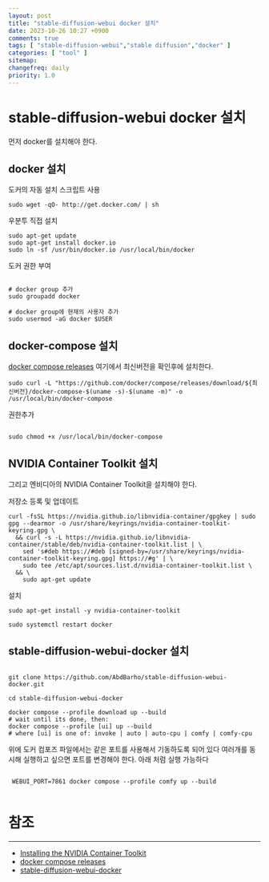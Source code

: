 ```yaml
---
layout: post
title: "stable-diffusion-webui docker 설치"
date: 2023-10-26 10:27 +0900
comments: true
tags: [ "stable-diffusion-webui","stable diffusion","docker" ]
categories: [ "tool" ]
sitemap:
changefreq: daily
priority: 1.0
---
```


# stable-diffusion-webui docker 설치

먼저 docker를 설치해야 한다.

## docker 설치

도커의 자동 설치 스크립트 사용

```shell
sudo wget -qO- http://get.docker.com/ | sh
```

우분투 직접 설치

```shell
sudo apt-get update
sudo apt-get install docker.io
sudo ln -sf /usr/bin/docker.io /usr/local/bin/docker
```

도커 권한 부여

```shell

# docker group 추가
sudo groupadd docker

# docker group에 현재의 사용자 추가
sudo usermod -aG docker $USER

```

## docker-compose 설치

[docker compose releases](https://github.com/docker/compose/releases) 여기에서 최신버전을 확인후에 설치한다.

```shell
sudo curl -L "https://github.com/docker/compose/releases/download/${최신버전}/docker-compose-$(uname -s)-$(uname -m)" -o /usr/local/bin/docker-compose

```

권한추가

```shell

sudo chmod +x /usr/local/bin/docker-compose

```

## NVIDIA Container Toolkit 설치

그리고 엔비디아의 NVIDIA Container Toolkit을 설치해야 한다.

저장소 등록 및 업데이트

```shell
curl -fsSL https://nvidia.github.io/libnvidia-container/gpgkey | sudo gpg --dearmor -o /usr/share/keyrings/nvidia-container-toolkit-keyring.gpg \
  && curl -s -L https://nvidia.github.io/libnvidia-container/stable/deb/nvidia-container-toolkit.list | \
    sed 's#deb https://#deb [signed-by=/usr/share/keyrings/nvidia-container-toolkit-keyring.gpg] https://#g' | \
    sudo tee /etc/apt/sources.list.d/nvidia-container-toolkit.list \
  && \
    sudo apt-get update

```

설치
```shell
sudo apt-get install -y nvidia-container-toolkit
```

```shell
sudo systemctl restart docker
```

## stable-diffusion-webui-docker 설치


```shell

git clone https://github.com/AbdBarho/stable-diffusion-webui-docker.git

cd stable-diffusion-webui-docker

docker compose --profile download up --build
# wait until its done, then:
docker compose --profile [ui] up --build
# where [ui] is one of: invoke | auto | auto-cpu | comfy | comfy-cpu

```

위에 도커 컴포즈 파일에서는 같은 포트를 사용해서 기동하도록 되어 있다 여러개를 동시해 실행하고 싶으면 포트를 변경해야 한다. 
아래 처럼 실행 가능하다

```shell
 
 WEBUI_PORT=7861 docker compose --profile comfy up --build
 
```

# 참조
-----

* [Installing the NVIDIA Container Toolkit](https://docs.nvidia.com/datacenter/cloud-native/container-toolkit/latest/install-guide.html)
* [docker compose releases](https://github.com/docker/compose/releases)
* [stable-diffusion-webui-docker](https://github.com/AbdBarho/stable-diffusion-webui-docker)
